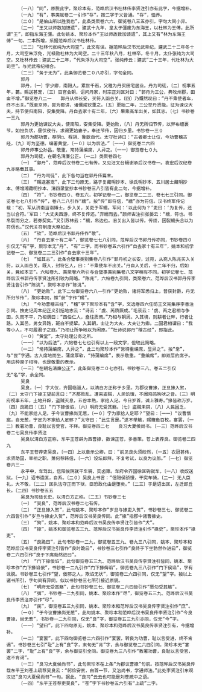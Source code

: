 <!-- { "loadSidebar": true } -->
      　　〔一八〕“同”，原脱此字，聚珍本有，范晔后汉书杜林传李贤注引亦有此字，今据增补。
      　　〔一九〕“有”，事类赋卷二一引作“存”。按二字于义皆通。“存”，恤养。
      　　〔二０〕“是伯山所以胜我也”，此条类聚卷六六、御览卷八三五亦引，字句大同小异。
      　　〔二一〕“王又以师数加馈遗”，建武十九年，皇太子彊废为东海王，以杜林为王傅。此所谓“王”，即指东海王彊。此句姚本、聚珍本作“王以师故数加馈遗”，其上又有“林为东海王傅”一句。二本所增，系据范晔后汉书杜林传。
      　　〔二二〕“杜林代张纯为大司空”，此文有误。据范晔后汉书光武帝纪，建武二十二年冬十月，大司空朱浮免，光禄勋杜林为大司空。二十三年秋八月，杜林卒。冬十月，太仆张纯为大司空。又杜林传云：建武二十二年，“代朱浮为大司空”。张纯传云：建武“二十三年，代杜林为大司空”。与光武帝纪相合。
      　　〔二三〕“务于无为”，此条御览卷二０八亦引，字句全同。
      　　郭丹
      　　郭丹，〔一〕字少卿，南阳人。累世千石，父稚为丹买田宅居业。丹为司徒，〔二〕视事五年，薨。赐送甚宠，〔三〕百官会朝，诏问丹家，时宗正刘匡对曰：“郭丹为三公，典牧州郡，田亩不增。”御览卷八二一　　郭丹从师长安，买符入函谷关，〔四〕乃慨然叹曰：“丹不乘使者车，终不出关。”既至京师，尝为都讲，诸儒咸钦重之。〔五〕更始二年，三公举丹贤能，征为谏议大夫，持节使归南阳，安集受降。丹自去家十有二年，〔六〕果乘高车出关，如其志。〔七〕书钞卷一三九
      　　郭丹为更始谏议大夫，使南阳，安集受降。更始败，〔八〕丹无所归节传，以弊布缠裹节，如担负状，昼伏夜行，求谒更始妻子，奉还节传，因归乡里。书钞卷一三０
      　　郭丹为郡功曹，荐阴□、程胡、鲁歆自代。太守杜诗曰：“古者卿士让位，今功曹稽古经，〔九〕可为至德。编署黄堂，〔一０〕以为后法。”〔一一〕御览卷二六四
      　　郭丹师事公孙昌，敬重，常持蒲编席，人异之。〔一一〕御览卷七０九
      　　郭丹为司徒，在朝名清廉公正。〔一二〕类聚卷四七
      　　〔一〕　“郭丹”，范晔后汉书卷二七有传。又见汪文台辑谢承后汉书卷一。袁宏后汉纪卷九亦略载其事。
      　　〔二〕　“丹为司徒”，此下各句当在郭丹传篇末。
      　　〔三〕　“赐送甚宠”，此下二句原无，路子复藏明抄本、徐氏明抄本、五川居士藏明抄本、傅增湘藏明抄本、清四录堂抄本书钞卷三八引皆有此二句，今据增补。
      　　〔四〕　“符”，书钞卷四０、卷五六，初学记卷一二，御览卷二二三、卷七七三引同。御览卷七七八引作“传”，卷八二八引作“繻”。按“传”即符信，“繻”亦为符信。汉书终军传记载：“初，军从济南当诣博士，步入关，关吏予军繻。军问：‘以此何为？’吏曰：‘为复传，还当以合符。’军曰：‘大丈夫西游，终不复传还。’弃繻而去。”颜师古注引张晏云：“繻，符也。书帛裂而分之，若券契矣。”又引苏林云：“繻，帛边也。旧关出入皆以传。传烦，因裂繻头合以为符信也。”汉代关符制度大略如此。
      　　〔五〕　“钦”，范晔后汉书郭丹传作“敬”。
      　　〔六〕　“丹自去家十有二年”，御览卷七七八引同，范晔后汉书郭丹传亦同，书钞卷四０引仅无“有”字，聚珍本无“丹”、“有”二字。而书钞卷五六引作“自去家十有三年”，姚本和初学记卷一二、御览卷二二三引作“自去家十三年”。
      　　〔七〕　“如其志”，此条合璧事类别集卷八引作“郭丹初之长安，过宛，从宛人陈兆买入关符，以入函谷关。既入，封符乞人，曰：‘不乘使车不出关。’丹自入关后，十二年不归，后如关，竟如本志”。六帖卷九、类聚卷六所引与合璧事类别集卷八文字稍有不同，初学记卷七、范晔后汉书郭丹传李贤注所引较为简略。“陈兆”，六帖卷九引同，类聚卷六、范晔后汉书郭丹传李贤注皆引作“陈洮”，聚珍本亦作“陈洮”。
      　　〔八〕　“更始败”，此下二句御览卷六八一引作“更始败，诸将军悉归上，普获封爵，丹无所归节传”，聚珍本同，惟“获”字作“赐”。
      　　〔九〕　“今功曹稽古经”，“稽”字下聚珍本有“含”字，文选卷四六任昉王文宪集序李善注引同。按史记周本纪正义引括地志云：“诗云：‘虞、芮质厥成。’毛苌云：‘虞、芮之君相与争田，久而不平，乃相谓曰：“西伯仁人，盍往质焉。”乃相与朝周。入其境，则耕者让畔，行者让路。入其邑，男女异路，斑白不提挈。入其朝，士让为大夫，大夫让为卿。二国君相谓曰：“我等小人，不可履君子之庭。”乃相让所争地以为闲原。’”杜诗说郭丹“稽古经”，即指此。
      　　〔一０〕“黄堂”，太守处理公务之所。
      　　〔一一〕“以为后法”，六帖卷七七也引有以上一段文字，但较此简略。
      　　〔一二〕“常持蒲编席，人异之”，此二句聚珍本作“常待重编席，显异之”。按“常”，与“尝”字通。古人席地而坐，蒲席厚软，“持蒲编席”，表示敬重。“重编席”，即双层的席子。用这种席子相待，也是敬重的表示。
      　　〔一三〕“在朝名清廉公正”，此条御览卷二０七亦引。书钞卷三八、卷五二引仅无“名”字，余全同。
      　　吴良
      　　吴良，〔一〕字大仪，齐国临淄人，以清白方正称于乡里。为郡议曹掾，正旦掾入贺，〔二〕太守门下掾王望前言曰：“齐郡败乱，遭离盗贼，人民饥饿，不闻鸡鸣狗吠之音。〔三〕明府视事五年，土地开辟，盗贼灭息，五谷丰熟，家给人足。今日岁首，诚上雅寿。”掾皆称万岁。〔四〕良跪曰：〔五〕“门下掾佞谄，〔六〕明府无受其觞。〔七〕盗贼未弭，〔八〕人民困乏，〔九〕不能家给人足。于今议曹掾尚无葱，〔一０〕宁为家给人足耶？”望曰：〔一一〕“议曹惰寙，自无葱，宁足为不家给人足邪？”太守曰：“此生言是。”遂不举觞，赐鳆鱼百枚。宴罢，〔一二〕教署功曹，良耻以言受官，不拜。御览卷四二七　　良习大夏侯尚书。〔一三〕范晔后汉书卷二七吴良传李贤注
      　　吴良以清白方正称，东平王苍辟为西曹掾，数谏正苍，多善策。苍上表荐良。御览卷二四九
      　　东平王苍荐吏吴良，〔一四〕上以章示公卿，曰：“前见良头须皎然，〔一五〕衣冠甚伟，求贤助国，宰相之职，萧何荐韩信，〔一六〕设坛即拜，不复考试，以良为议郎。”〔一七〕御览卷六三一
      　　永平中，车驾出，信阳侯阴就干车骑，突卤簿。车府令齐国徐匡钩就车，〔一八〕收奴送狱。〔一九〕诏书遣匡，自系。〔二０〕吴良上书言：“信阳侯骄慢，干突车骑，〔二一〕无人臣礼，大不敬，〔二二〕匡执法守正而下狱，臣恐政化由是堕矣。”〔二三〕于是诏出匡，左迁即丘长。〔二四〕书钞卷五五
      　　吴良为司徒长史，以清白方正称。〔二五〕书钞卷三七
      　　〔一〕　“吴良”，范晔后汉书卷二七有传。
      　　〔二〕　“正旦掾入贺”，此句姚本、聚珍本作“岁旦与掾吏入贺”，书钞卷三七、御览卷二六四皆引作“岁旦与掾史入贺”，范晔后汉书吴良传同。此“掾”指郡中诸曹掾史。
      　　〔三〕　“狗”，姚本、聚珍本和范晔后汉书吴良传李贤注引皆作“犬”。
      　　〔四〕　“掾”，姚本和御览卷五三九、范晔后汉书吴良传李贤注引作“掾史”，聚珍本作“掾吏”。
      　　〔五〕　“良跪曰”，此句书钞卷一二九，御览卷五三九、卷九三八引同，姚本、聚珍本和范晔后汉书吴良传李贤注引皆作“良时跪曰”，书钞卷三七引作“良终于下坐勃然作进曰”，御览卷二六四引作“良于下席勃然进曰”。
      　　〔六〕　“门下掾佞谄”，此句御览卷五三九、范晔后汉书吴良传李贤注引皆同，姚本、聚珍本作“门下掾谄佞”，书钞卷一二九引作“门下掾侮谄”。御览卷九三八引作“门下侯谄”，字有讹脱。书钞卷三七引作“望，佞邪之人，欺谄无状”，御览卷二六四引同，仅无“望”字。按以上诸书所引，字句间有异同，似以书钞卷三七所引接近原貌。
      　　〔七〕　“明府无受其觞”，此句书钞卷三七、御览卷二六四皆引作“愿勿受其觞”。
      　　〔八〕　“弭”，书钞卷一二九引同，姚本、聚珍本作“尽”，御览卷五三九、范晔后汉书吴良传李贤注亦引作“尽”。
      　　〔九〕　“民”，御览卷五三九引同，姚本、聚珍本和范晔后汉书吴良传李贤注引作“庶”。
      　　〔一０〕“于今议曹掾尚无葱”，此句姚本、聚珍本和范晔后汉书吴良传李贤注引作“今良曹掾，尚无葱”，书钞卷一二九引同，仅无“良”字，御览卷五三九引亦同，仅无“今”字。
      　　〔一一〕“望曰”，此下四句原无，姚本、聚珍本和范晔后汉书吴良传李贤注引有，今据增补。
      　　〔一二〕“宴罢”，此下四句御览卷二六四引作“宴罢，转良为功曹，耻以言受进，终不肯谒”。书钞卷三七引“耻”上有“良”字，末句无“肯”字，余与御览卷二六四引同。聚珍本无“宴罢”二字，“耻”上有“良”字，余与御览引全同。御览卷九三八引作“教署功曹，良耻以言受官，遂不肯谒”。
      　　〔一三〕“良习大夏侯尚书”，此句聚珍本在上条“为郡议曹掾”句前。按范晔后汉书吴良传载东平王刘苍上疏荐吴良云：“躬俭安贫，白首一节，又治尚书，学通师法。”此处李贤注引东观汉记“良习大夏侯尚书”一句。据此，“良习”云云也可能是刘苍疏中之语。
      　　〔一四〕“东平王苍荐吏吴良”，“苍”字下书钞卷五六引有“上疏”二字。
